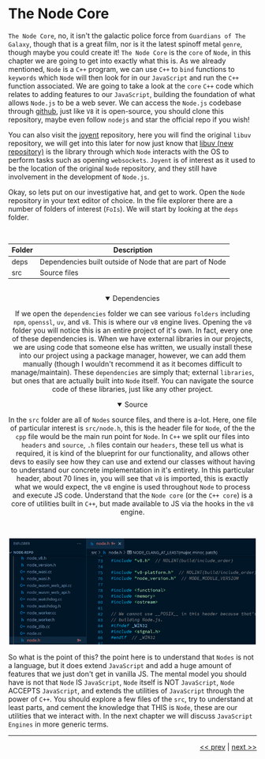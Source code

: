 # The Node Core

`The Node Core`, no, it isn't the galactic police force from `Guardians of The Galaxy`, though that is a great film, nor is it the latest spinoff metal `genre`, though maybe you could create it! `The Node Core` is the `core` of `Node`, in this chapter we are going to get into exactly what this is. As we already mentioned, `Node` is a `C++` program, we can use `C++` to `bind` functions to `keywords` which `Node` will then look for in our `JavaScript` and run the `C++` function associated. We are going to take a look at the `core` `C++` code which relates to adding features to our `JavaScript`, building the foundation of what allows `Node.js` to be a web sever. We can access the `Node.js` codebase through [github](https://github.com/nodejs/node), just like `V8` it is open-source, you should clone this repository, maybe even follow `nodejs` and star the official repo if you wish!

You can also visit the [joyent](https://github.com/joyent) repository, here you will find the original `libuv` repository, we will get into this later for now just know that [libuv (new repository)](https://github.com/libuv) is the library through which `Node` interacts with the OS to perform tasks such as opening `websockets`. `Joyent` is of interest as it used to be the location of the original `Node` repository, and they still have involvement in the development of `Node.js`.

Okay, so lets put on our investigative hat, and get to work. Open the `Node` repository in your text editor of choice. In the file explorer there are a number of folders of interest (`FoIs`). We will start by looking at the `deps` folder.

<br />

<div align="center">

| Folder | Description |
| --- | --- |
| deps | Dependencies built outside of Node that are part of Node |
| src | Source files |

</div>

<br />


<div align="center">

<details open>
<summary>Dependencies</summary>

If we open the `dependencies` folder we can see various `folders` including `npm`, `openssl`, `uv`, and `v8`. This is where our `v8` engine lives. Opening the `v8` folder you will  notice this is an entire project of it's own. In fact, every one of these dependencies is. When we have external libraries in our projects, we are using code that someone else has written, we usually install these into our project using a package manager, however, we can add them manually (though I wouldn't recommend it as it becomes difficult to manage/maintain). These `dependencies` are simply that; external `libraries`, but ones that are actually built into `Node` itself. You can navigate the source code of these libraries, just like any other project.

</details>

<details open>
<summary>Source</summary>

In the `src` folder are all of `Nodes` source files, and there is a-lot. Here, one file of particular interest is `src/node.h`, this is the header file for `Node`, of the the `cpp` file would be the main run point for `Node`. In `C++` we split our files into `headers` and `source`, `.h` files contain our `headers`, these tell us what is required, it is kind of the blueprint for our functionality, and allows other devs to easily see how they can use and extend our classes without having to understand our concrete implementation in it's entirety. In this particular header, about 70 lines in, you will see that `v8` is imported, this is exactly what we would expect, the `v8` engine is used throughout `Node` to process and execute JS code. Understand that the `Node core` (or the `C++ core`) is a core of utilities built in `C++`, but made available to JS via the hooks in the `v8` engine.

<br />

<div style="width: 500px">

![Node Header](../images/nodeh.png)
</div>


</details>

</div>

So what is the point of this? the point here is to understand that `Nodes` is not a language, but it does extend `JavaScript` and add a huge amount of features that we just don't get in vanilla JS. The mental model you should have is not that `Node` IS `JavaScript`, `Node` itself is NOT `JavaScript`, `Node` ACCEPTS `JavaScript`, and extends the utilities of `JavaScript` through the power of `C++`. You should explore a few files of the `src`, try to understand at least parts, and cement the knowledge that THIS is `Node`, these are our utilities that we interact with. In the next chapter we will discuss `JavaScript Engines` in more generic terms.

___

<div align="right">

[<< prev](./2_node.md) | [next >>](./4_engines.md)